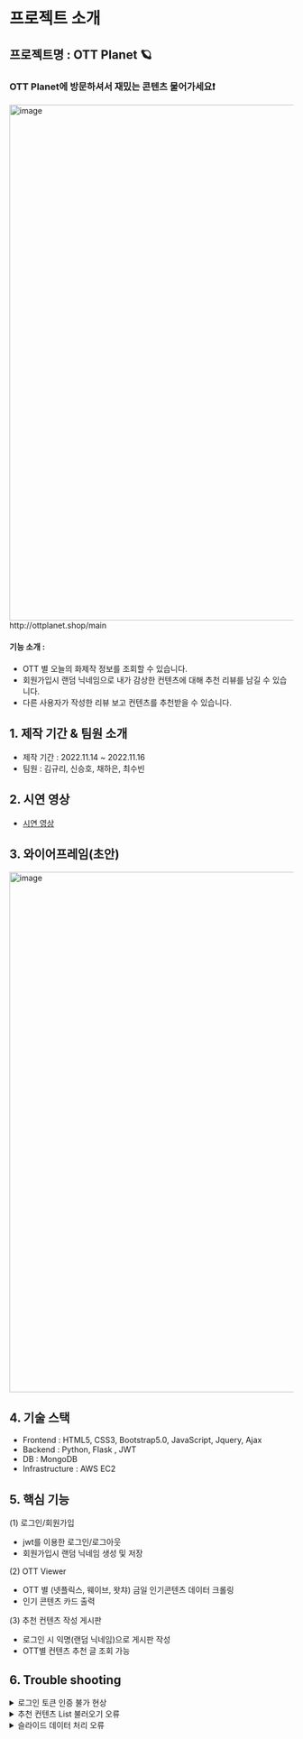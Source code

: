 # 프로젝트 소개
## 프로젝트명 : OTT Planet 🪐
### OTT Planet에 방문하셔서 재밌는 콘텐츠 물어가세요❗️

<img width="915" alt="image" src="https://user-images.githubusercontent.com/117708164/202367291-4c15eed9-3834-4e04-a0ba-d0105438598a.png">
http://ottplanet.shop/main

#### 기능 소개 :
- OTT 별 오늘의 화제작 정보를 조회할 수 있습니다.
- 회원가입시 랜덤 닉네임으로 내가 감상한 컨텐츠에 대해 추천 리뷰를 남길 수 있습니다.
- 다른 사용자가 작성한 리뷰 보고 컨텐츠를 추천받을 수 있습니다. 

## 1. 제작 기간 & 팀원 소개
- 제작 기간 : 2022.11.14 ~ 2022.11.16
- 팀원 : 김규리, 신승호, 채하은, 최수빈

## 2. 시연 영상
- [시연 영상](https://www.youtube.com/watch?v=W72owmCVL0U)

## 3. 와이어프레임(초안)
<img width="923" alt="image" src="https://user-images.githubusercontent.com/117708164/202368972-1fee1a1f-0983-42f4-957d-f1735e65cc14.png">

## 4. 기술 스택 
- Frontend : HTML5, CSS3, Bootstrap5.0, JavaScript, Jquery, Ajax
- Backend : Python, Flask , JWT
- DB : MongoDB
- Infrastructure : AWS EC2

## 5. 핵심 기능
(1) 로그인/회원가입
- jwt를 이용한 로그인/로그아웃 
- 회원가입시 랜덤 닉네임 생성 및 저장

(2) OTT Viewer
- OTT 별 (넷플릭스, 웨이브, 왓챠) 금일 인기콘텐츠 데이터 크롤링
- 인기 콘텐츠 카드 출력

(3) 추천 컨텐츠 작성 게시판
- 로그인 시 익명(랜덤 닉네임)으로 게시판 작성 
- OTT별 컨텐츠 추천 글 조회 가능 

## 6. Trouble shooting
<details>
<summary> 로그인 토큰 인증 불가 현상 </summary>
<!--  -->
- 서버에서 토큰이 잘 생성되었음에도 불구하고 클라이언트가 response를 제대로 전달받지 못해서 로그인 안되는 현상이 있었고,
  원인 분석 중 js파일을 기능별로 코드를 구분해 독립된 파일로 만들었더니 해결됨
</details>
<details>
<summary> 추천 컨텐츠 List 불러오기 오류 </summary>
<!--  -->
- DB에 저장된 데이터 불러오기 API 호출시 ajax 내의 URL이 잘못 입력되어, DB에 저장된 화면에 출력되지 않아서 호출 URL을 수정 후 해결<br>
( 예 : /post -> /api/post )
</details>
<details>
<summary> 슬라이드 데이터 처리 오류 </summary>
<!--  -->
- 화면 새로고침시 넷플릭스 슬라이드(초기화면)는 정상적으로 출력되고 웨이브/왓챠 탭 버튼을 누르면 슬라이드가 하나 씩만 보이는 현상 발생<br>
- 생각해보니 웨이브와 왓챠 슬라이드는 새로고침과 동시에 생성 되었는데, api 데이터를 받아오는 것은 탭 버튼을 눌렀을 때로 설정되어 있었음<br>
- 슬라이드가 만들어진 뒤에 데이터를 받아와서 에러가 나는 것 같다는 결론을 내고 웨이브/왓챠 버튼을 누를 때, api 데이터를 받아오고,<br>
  그 후에 슬라이드를 생성하는 방식으로 바꾸었더니 정상적으로 출력 됨
</details>
